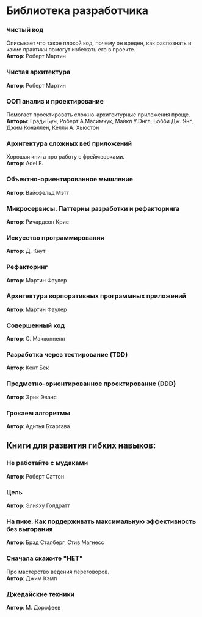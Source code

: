 # Библиотека разработчика

### Чистый код
Описывает что такое плохой код, почему он вреден, как распознать и какие практики помогут избежать его в проекте.\
**Автор**: Роберт Мартин

### Чистая архитектура
**Автор**: Роберт Мартин

### ООП анализ и проектирование
Помогает проектировать сложно-архитектурные приложения проще.\
**Авторы**: Гради Буч, Роберт А.Масимчук, Майкл У.Энгл, Бобби Дж. Янг, Джим Коналлен, Келли А. Хьюстон

### Архитектура сложных веб приложений
Хорошая книга про работу с фреймворками.\
**Автор**: Adel F.

### Объектно-ориентированное мышление
**Автор**: Вайсфельд Мэтт

### Микросервисы. Паттерны разработки и рефакторинга
**Автор**: Ричардсон Крис

### Искусство программирования
**Автор**: Д. Кнут

### Рефакторинг
**Автор**: Мартин Фаулер

### Архитектура корпоративных программных приложений
**Автор**: Мартин Фаулер

### Совершенный код
**Автор**: С. Макконнелл

### Разработка через тестирование (TDD)
**Автор**: Кент Бек

### Предметно-ориентированное проектирование (DDD)
**Автор**: Эрик Эванс

### Грокаем алгоритмы
**Автор**: Адитья Бхаргава

## Книги для развития гибких навыков:
### Не работайте с мудаками
**Автор**: Роберт Саттон

### Цель
**Автор**: Элияху Голдратт

### На пике. Как поддерживать максимальную эффективность без выгорания
**Автор**: Брэд Сталберг, Стив Магнесс

### Сначала скажите "НЕТ"
Про мастерство ведения переговоров.\
**Автор**: Джим Кэмп

### Джедайские техники
**Автор**: М. Дорофеев
